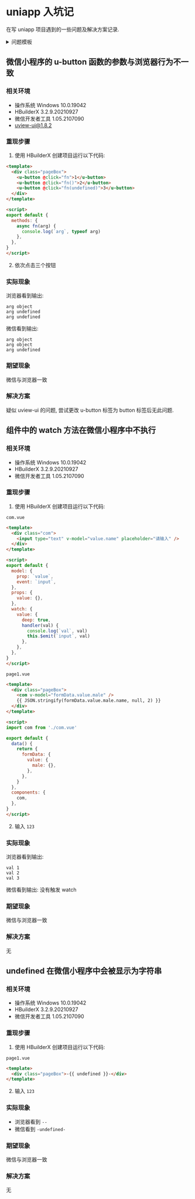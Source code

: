 # uniapp 入坑记
在写 uniapp 项目遇到的一些问题及解决方案记录.

<details>
<summary>问题模板</summary>

```
## 某某问题或笔记的标题
问题的简要说明

### 相关环境
- 操作系统/HBuilderX/微信开发者工具/组件工具库...

### 重现步骤
some text...

### 期望现象
some text...

### 实际现象
some text...

### 解决方案
some text...
```

</details>

## 微信小程序的 u-button 函数的参数与浏览器行为不一致
### 相关环境
- 操作系统 Windows 10.0.19042
- HBuilderX 3.2.9.20210927
- 微信开发者工具 1.05.2107090
- uview-ui@1.8.2
### 重现步骤

1. 使用 HBuilderX 创建项目运行以下代码: 

```html
<template>
  <div class="pageBox">
    <u-button @click="fn">1</u-button>
    <u-button @click="fn()">2</u-button>
    <u-button @click="fn(undefined)">3</u-button>
  </div>
</template>

<script>
export default {
  methods: {
    async fn(arg) {
      console.log(`arg`, typeof arg)
    },
  },
}
</script>

```

2. 依次点击三个按钮

### 实际现象
浏览器看到输出:
```
arg object
arg undefined
arg undefined
```

微信看到输出:
```
arg object
arg object
arg undefined
```

### 期望现象
微信与浏览器一致

### 解决方案
疑似 uview-ui 的问题, 尝试更改 u-button 标签为 button 标签后无此问题.


## 组件中的 watch 方法在微信小程序中不执行
### 相关环境
- 操作系统 Windows 10.0.19042
- HBuilderX 3.2.9.20210927
- 微信开发者工具 1.05.2107090
### 重现步骤

1. 使用 HBuilderX 创建项目运行以下代码: 

`com.vue`
```html
<template>
  <div class="com">
    <input type="text" v-model="value.name" placeholder="请输入" />
  </div>
</template>

<script>
export default {
  model: {
    prop: `value`,
    event: `input`,
  },
  props: {
    value: {},
  },
  watch: {
    value: {
      deep: true,
      handler(val) {
        console.log(`val`, val)
        this.$emit(`input`, val)
      },
    },
  },
}
</script>
```

`page1.vue`
```html
<template>
  <div class="pageBox">
    <com v-model="formData.value.male" />
    {{ JSON.stringify(formData.value.male.name, null, 2) }}
  </div>
</template>

<script>
import com from './com.vue'

export default {
  data() {
    return {
      formData: {
        value: {
          male: {},
        },
      },
    }
  },
  components: {
    com,
  },
}
</script>
```

2. 输入 `123`

### 实际现象
浏览器看到输出:
```
val 1 
val 2
val 3
```

微信看到输出: 没有触发 watch

### 期望现象
微信与浏览器一致

### 解决方案
无

## undefined 在微信小程序中会被显示为字符串
### 相关环境
- 操作系统 Windows 10.0.19042
- HBuilderX 3.2.9.20210927
- 微信开发者工具 1.05.2107090
### 重现步骤

1. 使用 HBuilderX 创建项目运行以下代码: 

`page1.vue`
```html
<template>
  <div class="pageBox">-{{ undefined }}-</div>
</template>
```

2. 输入 `123`

### 实际现象
- 浏览器看到 `--`
- 微信看到 `-undefined-`

### 期望现象
微信与浏览器一致

### 解决方案
无
